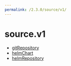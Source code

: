```yaml
---
permalink: /2.3.0/source/v1/
---
```


# source.v1



* [gitRepository](gitRepository.md)
* [helmChart](helmChart.md)
* [helmRepository](helmRepository.md)